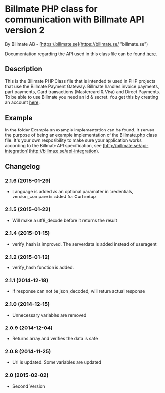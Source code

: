 # Billmate PHP class for communication with Billmate API version 2
By Billmate AB - [https://billmate.se](https://billmate.se/ "billmate.se")

Documentation regarding the API used in this class file can be found [here](http://billmate.se/api-integration).

## Description

This is the Billmate PHP Class file that is intended to used in PHP projects that use the Billmate Payment Gateway.
Billmate handles invoice payments, part payments, Card transactions (Mastercard & Visa) and Direct Payments.
To be able to use Billmate you need an id & secret. You get this by creating an account [here](http://billmate.se/anslut-webbshop/).

## Example

In the folder Example an example implementation can be found. It serves the purpose of being an example implementation of the Billmate.php class file.
It's your own resposibility to make sure your application works according to the Billmate API specification, see [http://billmate.se/api-integration](http://billmate.se/api-integration).


## Changelog

### 2.1.6 (2015-01-29)
* Language is added as an optional paramater in credentials, version_compare is added for Curl setup

### 2.1.5 (2015-01-22)
* Will make a utf8_decode before it returns the result

### 2.1.4 (2015-01-15)
* verify_hash is improved. The serverdata is added instead of useragent

### 2.1.2 (2015-01-12)
* verify_hash function is added.

### 2.1.1 (2014-12-18)
* If response can not be json_decoded, will return actual response

### 2.1.0 (2014-12-15)
* Unnecessary variables are removed

### 2.0.9 (2014-12-04)
* Returns array and verifies the data is safe

### 2.0.8 (2014-11-25)
* Url is updated. Some variables are updated

### 2.0 (2015-02-02)
* Second Version
